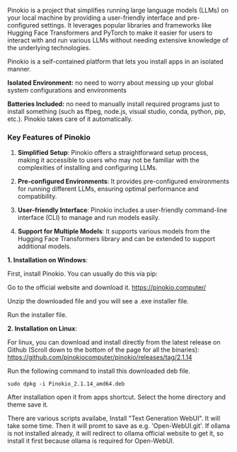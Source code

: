 Pinokio is a project that simplifies running large language models (LLMs) on your local machine by providing a user-friendly interface and pre-configured settings. It leverages popular libraries and frameworks like Hugging Face Transformers and PyTorch to make it easier for users to interact with and run various LLMs without needing extensive knowledge of the underlying technologies.

Pinokio is a self-contained platform that lets you install apps in an isolated manner.

**Isolated Environment:** no need to worry about messing up your global system configurations and environments

**Batteries Included:** no need to manually install required programs just to install something (such as ffpeg, node.js, visual studio, conda, python, pip, etc.). Pinokio takes care of it automatically.

### Key Features of Pinokio

1. **Simplified Setup**: Pinokio offers a straightforward setup process, making it accessible to users who may not be familiar with the complexities of installing and configuring LLMs.

2. **Pre-configured Environments**: It provides pre-configured environments for running different LLMs, ensuring optimal performance and compatibility.

3. **User-friendly Interface**: Pinokio includes a user-friendly command-line interface (CLI) to manage and run models easily.

4. **Support for Multiple Models**: It supports various models from the Hugging Face Transformers library and can be extended to support additional models.



**1. Installation on Windows**: 

First, install Pinokio. You can usually do this via pip:

Go to the official website and download it. https://pinokio.computer/

Unzip the downloaded file and you will see a .exe installer file.

Run the installer file.

**2. Installation on Linux**:

For linux, you can download and install directly from the latest release on Github (Scroll down to the bottom of the page for all the binaries):
https://github.com/pinokiocomputer/pinokio/releases/tag/2.1.14

Run the following command to install this downloaded deb file.

```
sudo dpkg -i Pinokio_2.1.14_amd64.deb
```
After installation open it from apps shortcut. Select the home directory and theme save it.

There are various scripts availabe, Install "Text Generation WebUI". It will take some time. Then it will promt to save as e.g. 'Open-WebUI.git'. If ollama is not installed already, it will redirect to ollama official website to get it, so install it first because ollama is required for Open-WebUI.
